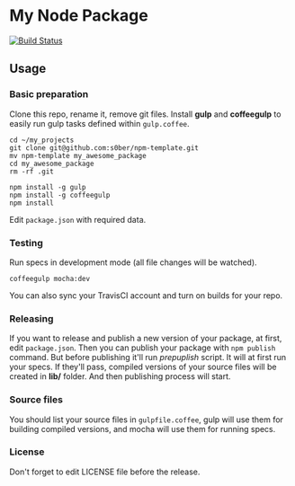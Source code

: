 My Node Package
=====
[![Build Status](https://travis-ci.org/s0ber/npm-template.png?branch=master)](https://travis-ci.org/s0ber/npm-template)

## Usage

### Basic preparation

Clone this repo, rename it, remove git files. Install **gulp** and **coffeegulp** to easily run gulp tasks defined within ```gulp.coffee```.

```
cd ~/my_projects
git clone git@github.com:s0ber/npm-template.git
mv npm-template my_awesome_package
cd my_awesome_package
rm -rf .git

npm install -g gulp
npm install -g coffeegulp
npm install
```

Edit ```package.json``` with required data.

### Testing

Run specs in development mode (all file changes will be watched).

```
coffeegulp mocha:dev
```

You can also sync your TravisCI account and turn on builds for your repo.

### Releasing

If you want to release and publish a new version of your package, at first, edit ```package.json```.
Then you can publish your package with ```npm publish``` command. But before publishing it'll run *prepuplish* script.
It will at first run your specs. If they'll pass, compiled versions of your source files will be created in **lib/** folder.
And then publishing process will start.

### Source files

You should list your source files in ```gulpfile.coffee```, gulp will use them for building compiled versions, and mocha will use them for running specs.

### License

Don't forget to edit LICENSE file before the release.
